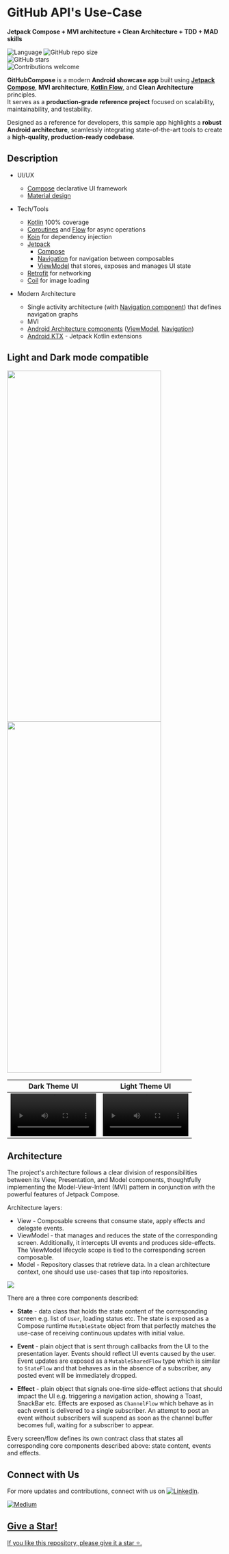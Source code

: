 # GitHub API's Use-Case
**Jetpack Compose + MVI architecture + Clean Architecture +  TDD  +  MAD skills**

![Language](https://img.shields.io/github/languages/top/cortinico/kotlin-android-template?color=blue&logo=kotlin)
![GitHub repo size](https://img.shields.io/github/repo-size/myofficework000/JetMVI-Template)  
![GitHub stars](https://img.shields.io/github/stars/myofficework000/JetMVI-Template?style=social)  
![Contributions welcome](https://img.shields.io/badge/contributions-welcome-brightgreen.svg?style=flat)

**GitHubCompose** is a modern **Android showcase app** built using [**Jetpack Compose**](https://developer.android.com/jetpack/compose), **MVI architecture**, **[Kotlin Flow](https://developer.android.com/kotlin/flow)**, and **Clean Architecture** principles.  
It serves as a **production-grade reference project** focused on scalability, maintainability, and testability.




Designed as a reference for developers, this sample app highlights a **robust Android architecture**, seamlessly integrating state-of-the-art tools to create a **high-quality, production-ready codebase**.


## Description

* UI/UX
    * [Compose](https://developer.android.com/jetpack/compose) declarative UI framework
    * [Material design](https://material.io/design)

* Tech/Tools
    * [Kotlin](https://kotlinlang.org/) 100% coverage
    * [Coroutines](https://kotlinlang.org/docs/reference/coroutines-overview.html) and [Flow](https://developer.android.com/kotlin/flow) for async operations
    * [Koin](https://insert-koin.io/) for dependency injection
    * [Jetpack](https://developer.android.com/jetpack)
        * [Compose](https://developer.android.com/jetpack/compose)
        * [Navigation](https://developer.android.com/topic/libraries/architecture/navigation/) for navigation between composables
        * [ViewModel](https://developer.android.com/topic/libraries/architecture/viewmodel) that stores, exposes and manages UI state
    * [Retrofit](https://square.github.io/retrofit/) for networking
    * [Coil](https://github.com/coil-kt/coil) for image loading

* Modern Architecture
    * Single activity architecture (with [Navigation component](https://developer.android.com/guide/navigation/navigation-getting-started)) that defines navigation graphs
    * MVI
    * [Android Architecture components](https://developer.android.com/topic/libraries/architecture) ([ViewModel](https://developer.android.com/topic/libraries/architecture/viewmodel), [Navigation](https://developer.android.com/jetpack/androidx/releases/navigation))
    * [Android KTX](https://developer.android.com/kotlin/ktx) - Jetpack Kotlin extensions
    
## Light and Dark mode compatible
<img src="misc/demo_light_mode.gif" width="360" height="820"> <img src="misc/demo_dark_mode.gif" width="360" height="820">

| Dark Theme UI                            | Light Theme UI                              |
|-----------------------------------------|----------------------------------------------|
| <video src ='https://github.com/myofficework000/MVI-JetpackCompose-Github/assets/51234843/cbcd4ac6-cca1-44ab-a55d-c8095f775ee1' width=200/> | <video src ='https://github.com/myofficework000/MVI-JetpackCompose-Github/assets/51234843/5728e268-be26-44fb-81d0-a27663aea07f' width=200/>


## Architecture
The project's architecture follows a clear division of responsibilities between its View, Presentation, and Model components, thoughtfully implementing the Model-View-Intent (MVI) pattern in conjunction with the powerful features of Jetpack Compose.

Architecture layers:
* View - Composable screens that consume state, apply effects and delegate events.
* ViewModel - that manages and reduces the state of the corresponding screen. Additionally, it intercepts UI events and produces side-effects. The ViewModel lifecycle scope is tied to the corresponding screen composable.
* Model - Repository classes that retrieve data. In a clean architecture context, one should use use-cases that tap into repositories.

![](https://i.imgur.com/UXwFbmv.png)

There are a three core components described:
* **State** - data class that holds the state content of the corresponding screen e.g. list of `User`, loading status etc. The state is exposed as a Compose runtime `MutableState` object from that perfectly matches the use-case of receiving continuous updates with initial value.

* **Event** - plain object that is sent through callbacks from the UI to the presentation layer. Events should reflect UI events caused by the user. Event updates are exposed as a `MutableSharedFlow` type which is similar to `StateFlow` and that behaves as in the absence of a subscriber, any posted event will be immediately dropped.

* **Effect** - plain object that signals one-time side-effect actions that should impact the UI e.g. triggering a navigation action, showing a Toast, SnackBar etc. Effects are exposed as `ChannelFlow` which behave as in each event is delivered to a single subscriber. An attempt to post an event without subscribers will suspend as soon as the channel buffer becomes full, waiting for a subscriber to appear.

Every screen/flow defines its own contract class that states all corresponding core components described above: state content, events and effects.

## Connect with Us
For more updates and contributions, connect with us on [![LinkedIn](https://img.shields.io/badge/LinkedIn-blue?style=flat&logo=linkedin)](https://www.linkedin.com/in/myofficework/).

 <a target="_blank" href="https://medium.com/@myofficework000/mvvm-to-mvi-a-guide-to-migrating-your-android-architecture-8d3cb5bb9f06"><img src="https://github.com/user-attachments/assets/8ed2f0b7-f668-4c93-a519-44d74c5677d7" alt="Medium"> 


## Give a Star!
If you like this repository, please give it a star ⭐.
